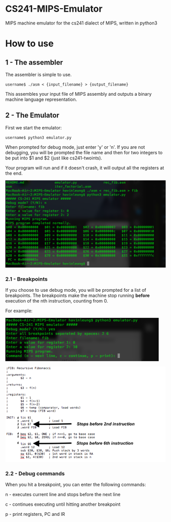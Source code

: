 # CS241-MIPS-Emulator
MIPS machine emulator for the cs241 dialect of MIPS, written in python3

# How to use

## 1 - The assembler
The assembler is simple to use.

    username$ ./asm < {input_filename} > {output_filename}

This assembles your input file of MIPS assembly and outputs a binary machine language representation.

## 2 - The Emulator
First we start the emulator:

    username$ python3 emulator.py

When prompted for debug mode, just enter 'y' or 'n'.
If you are not debugging, you will be prompted the file name and then for two integers to be put into $1 and $2 (just like cs241-twoints). 

Your program will run and if it doesn't crash, it will output all the registers at the end.


![sample program](./readme_images/sample.png?raw=true "Title")


### 2.1 - Breakpoints
If you choose to use debug mode, you will be prompted for a list of breakpoints. The breakpoints make the machine stop running **before** execution of the nth instruction, counting from 0.

For example:

![breakpoints](./readme_images/breakpoints.png?raw=true "Title")



![breakpoints 1](./readme_images/breakpoints_1.png?raw=true "Title")

### 2.2 - Debug commands

When you hit a breakpoint, you can enter the following commands:

n - executes current line and stops before the next line

c - continues executing until hitting another breakpoint

p - print registers, PC and IR